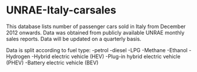 # UNRAE-Italy-carsales
This database lists number of passenger cars sold in Italy from December 2012 onwards. Data was obtained from publicly available UNRAE monthly sales reports. Data will be updated on a quarterly basis.

Data is split according to fuel type:
-petrol
-diesel
-LPG
-Methane
-Ethanol
-Hydrogen
-Hybrid electric vehicle (HEV)
-Plug-in hybrid electric vehicle (PHEV)
-Battery electric vehicle (BEV)

